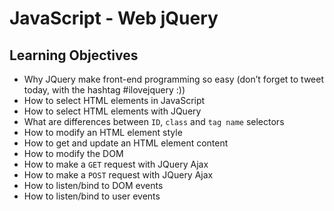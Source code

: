 # JavaScript - Web jQuery

## Learning Objectives

*   Why JQuery make front-end programming so easy (don’t forget to tweet today, with the hashtag #ilovejquery :))
*   How to select HTML elements in JavaScript
*   How to select HTML elements with JQuery
*   What are differences between `ID`, `class` and `tag name` selectors
*   How to modify an HTML element style
*   How to get and update an HTML element content
*   How to modify the DOM
*   How to make a `GET` request with JQuery Ajax
*   How to make a `POST` request with JQuery Ajax
*   How to listen/bind to DOM events
*   How to listen/bind to user events
